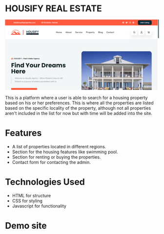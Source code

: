 # HOUSIFY REAL ESTATE

![HOUSIFY REAL ESTATE](./screenshot.png)

This is a platform where a user is able to search for a housing property based on his or her preferences. This is where all the properties are listed based on the specific locality of the property, although not all properties aren't included in the list for now but with time will be added into the site.

# Features

- A list of properties located in different regions.
- Section for the housing features like swimming pool.
- Section for renting or buying the properties.
- Contact form for contacting the admin.

# Technologies Used

- HTML for structure
- CSS for styling
- Javascript for functionality

# Demo site


